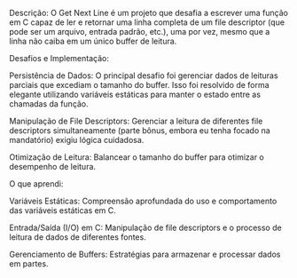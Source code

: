 Descrição: O Get Next Line é um projeto que desafia a escrever uma função em C capaz de ler e retornar uma linha completa de um file descriptor (que pode ser um arquivo, entrada padrão, etc.), uma por vez, mesmo que a linha não caiba em um único buffer de leitura.

Desafios e Implementação:

Persistência de Dados: O principal desafio foi gerenciar dados de leituras parciais que excediam o tamanho do buffer. Isso foi resolvido de forma elegante utilizando variáveis estáticas para manter o estado entre as chamadas da função.

Manipulação de File Descriptors: Gerenciar a leitura de diferentes file descriptors simultaneamente (parte bônus, embora eu tenha focado na mandatório) exigiu lógica cuidadosa.

Otimização de Leitura: Balancear o tamanho do buffer para otimizar o desempenho de leitura.

O que aprendi:

Variáveis Estáticas: Compreensão aprofundada do uso e comportamento das variáveis estáticas em C.

Entrada/Saída (I/O) em C: Manipulação de file descriptors e o processo de leitura de dados de diferentes fontes.

Gerenciamento de Buffers: Estratégias para armazenar e processar dados em partes.

